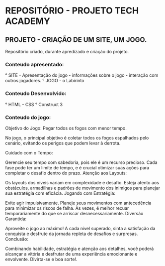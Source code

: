 #  REPOSITÓRIO - PROJETO TECH ACADEMY
## PROJETO - CRIAÇÃO DE UM SITE, UM JOGO.

Repositório criado, durante apredizado e criação do projeto.

### Conteudo apresentado:

° SITE - Apresentação do jogo - informações sobre o jogo - interação com outros jogadores.
° JOGO - o Labirinto

### Conteudo Desenvolvido:

° HTML - CSS 
° Construct 3

### Conteudo do jogo:

Objetivo do Jogo: Pegar todos os fogos com menor tempo.

No jogo, o principal objetivo é coletar todos os fogos espalhados pelo cenário, evitando os perigos que podem levar à derrota.

Cuidado com o Tempo:

Gerencie seu tempo com sabedoria, pois ele é um recurso precioso. Cada fase pode ter um limite de tempo, e é crucial otimizar suas ações para completar o desafio dentro do prazo.
Atenção aos Layouts:

Os layouts dos níveis variam em complexidade e desafio. Esteja atento aos obstáculos, armadilhas e padrões de movimento dos inimigos para planejar sua estratégia com eficácia.
Jogando com Estratégia:

Evite agir impulsivamente. Planeje seus movimentos com antecedência para minimizar os riscos de falha. Às vezes, é melhor recuar temporariamente do que se arriscar desnecessariamente.
Diversão Garantida:

Aproveite o jogo ao máximo! A cada nível superado, sinta a satisfação da conquista e desfrute da jornada repleta de desafios e surpresas.
Conclusão:

Combinando habilidade, estratégia e atenção aos detalhes, você poderá alcançar a vitória e desfrutar de uma experiência emocionante e envolvente. Divirta-se e boa sorte!.